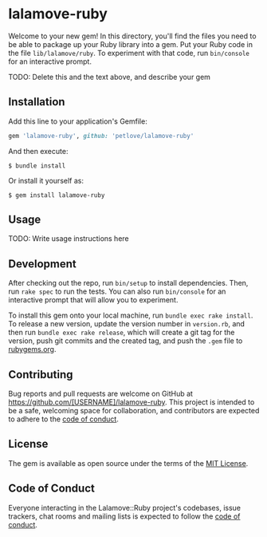 # lalamove-ruby

Welcome to your new gem! In this directory, you'll find the files you need to be able to package up your Ruby library into a gem. Put your Ruby code in the file `lib/lalamove/ruby`. To experiment with that code, run `bin/console` for an interactive prompt.

TODO: Delete this and the text above, and describe your gem

## Installation

Add this line to your application's Gemfile:

```ruby
gem 'lalamove-ruby', github: 'petlove/lalamove-ruby'
```

And then execute:

    $ bundle install

Or install it yourself as:

    $ gem install lalamove-ruby

## Usage

TODO: Write usage instructions here

## Development

After checking out the repo, run `bin/setup` to install dependencies. Then, run `rake spec` to run the tests. You can also run `bin/console` for an interactive prompt that will allow you to experiment.

To install this gem onto your local machine, run `bundle exec rake install`. To release a new version, update the version number in `version.rb`, and then run `bundle exec rake release`, which will create a git tag for the version, push git commits and the created tag, and push the `.gem` file to [rubygems.org](https://rubygems.org).

## Contributing

Bug reports and pull requests are welcome on GitHub at https://github.com/[USERNAME]/lalamove-ruby. This project is intended to be a safe, welcoming space for collaboration, and contributors are expected to adhere to the [code of conduct](https://github.com/[USERNAME]/lalamove-ruby/blob/master/CODE_OF_CONDUCT.md).

## License

The gem is available as open source under the terms of the [MIT License](https://opensource.org/licenses/MIT).

## Code of Conduct

Everyone interacting in the Lalamove::Ruby project's codebases, issue trackers, chat rooms and mailing lists is expected to follow the [code of conduct](https://github.com/[USERNAME]/lalamove-ruby/blob/master/CODE_OF_CONDUCT.md).
